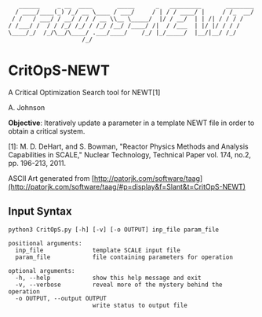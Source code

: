 ```   
   ______     _ __  ____       _____      _   _________       ________
  / ____/____(_) /_/ __ \____ / ___/     / | / / ____/ |     / /_  __/
 / /   / ___/ / __/ / / / __ \\__ \_____/  |/ / __/  | | /| / / / /
/ /___/ /  / / /_/ /_/ / /_/ /__/ /____/ /|  / /___  | |/ |/ / / /
\____/_/  /_/\__/\____/ .___/____/    /_/ |_/_____/  |__/|__/ /_/
                     /_/
```                     
# CritOpS-NEWT
A Critical Optimization Search tool for NEWT[1]

A. Johnson

**Objective**: Iteratively update a parameter in a template NEWT file in
order to obtain a critical system.

[1]: M. D. DeHart, and S. Bowman, "Reactor Physics Methods and Analysis Capabilities in SCALE," Nuclear Technology, Technical Paper
vol. 174, no.2, pp. 196-213, 2011.

ASCII Art generated from [http://patorjk.com/software/taag](http://patorjk.com/software/taag/#p=display&f=Slant&t=CritOpS-NEWT)

## Input Syntax
```
python3 CritOpS.py [-h] [-v] [-o OUTPUT] inp_file param_file

positional arguments:
  inp_file              template SCALE input file
  param_file            file containing parameters for operation

optional arguments:
  -h, --help            show this help message and exit
  -v, --verbose         reveal more of the mystery behind the operation
  -o OUTPUT, --output OUTPUT
                        write status to output file
```

